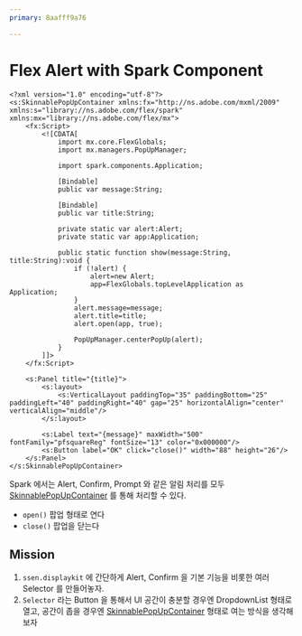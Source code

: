 ```yaml
---
primary: 8aafff9a76

---
```


# Flex Alert with Spark Component

	<?xml version="1.0" encoding="utf-8"?>
	<s:SkinnablePopUpContainer xmlns:fx="http://ns.adobe.com/mxml/2009" xmlns:s="library://ns.adobe.com/flex/spark" xmlns:mx="library://ns.adobe.com/flex/mx">
		<fx:Script>
			<![CDATA[
				import mx.core.FlexGlobals;
				import mx.managers.PopUpManager;

				import spark.components.Application;

				[Bindable]
				public var message:String;

				[Bindable]
				public var title:String;

				private static var alert:Alert;
				private static var app:Application;

				public static function show(message:String, title:String):void {
					if (!alert) {
						alert=new Alert;
						app=FlexGlobals.topLevelApplication as Application;
					}
					alert.message=message;
					alert.title=title;
					alert.open(app, true);

					PopUpManager.centerPopUp(alert);
				}
			]]>
		</fx:Script>

		<s:Panel title="{title}">
			<s:layout>
				<s:VerticalLayout paddingTop="35" paddingBottom="25" paddingLeft="40" paddingRight="40" gap="25" horizontalAlign="center" verticalAlign="middle"/>
			</s:layout>

			<s:Label text="{message}" maxWidth="500" fontFamily="pfsquareReg" fontSize="13" color="0x000000"/>
			<s:Button label="OK" click="close()" width="88" height="26"/>
		</s:Panel>
	</s:SkinnablePopUpContainer>

Spark 에서는 Alert, Confirm, Prompt 와 같은 알림 처리를 모두 [SkinnablePopUpContainer] 를 통해 처리할 수 있다.

- `open()` 팝업 형태로 연다
- `close()` 팝업을 닫는다

## Mission

1. `ssen.displaykit` 에 간단하게 Alert, Confirm 을 기본 기능을 비롯한 여러 Selector 를 만들어놓자.
1. `Selector` 라는 Button 을 통해서 UI 공간이 충분할 경우엔 DropdownList 형태로 열고, 공간이 좁을 경우엔 [SkinnablePopUpContainer] 형태로 여는 방식을 생각해보자


[SkinnablePopUpContainer]: http://help.adobe.com/en_US/flex/using/WS67cd75b2532ad652-1abb110512d5bda966d-8000.html